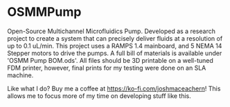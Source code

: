 # OSMMPump
Open-Source Multichannel Microfluidics Pump. Developed as a research project to create a system that can precisely deliver fluids at a resolution of up to 0.1 uL/min. 
This project uses a RAMPS 1.4 mainboard, and 5 NEMA 14 Stepper motors to drive the pumps. A full bill of materials is available under 'OSMM Pump BOM.ods'. 
All files should be 3D printable on a well-tuned FDM printer, however, final prints for my testing were done on an SLA machine. 


Like what I do? Buy me a coffee at https://ko-fi.com/joshmaceachern! This allows me to focus more of my time on developing stuff like this. 
